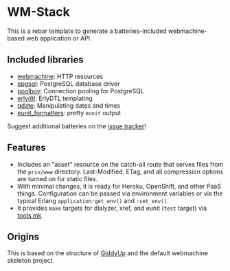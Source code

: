 # WM-Stack

This is a rebar template to generate a batteries-included
webmachine-based web application or API.

## Included libraries

* [webmachine](https://github.com/basho/webmachine): HTTP resources
* [epgsql](https://github.com/epgsql/epgsql): PostgreSQL database driver
* [poolboy](https://github.com/devinus/poolboy): Connection pooling
  for PostgreSQL
* [erlydtl](https://github.com/erlydtl/erlydtl): ErlyDTL templating
* [qdate](https://github.com/choptastic/qdate): Manipulating dates and
  times
* [eunit_formatters](https://github.com/seancribbs/eunit_formatters):
  pretty `eunit` output

Suggest additional batteries on the
[issue tracker](https://github.com/seancribs/wm-stack/issues)!

## Features

* Includes an "asset" resource on the catch-all route that serves
  files from the `priv/www` directory. Last-Modified, ETag, and all
  compression options are turned on for static files.
* With minimal changes, it is ready for Heroku, OpenShift, and other
  PaaS things. Configuration can be passed via environment variables
  or via the typical Erlang `application:get_env()` and `:set_env()`.
* It provides `make` targets for dialyzer, xref, and eunit (`test`
  target) via [tools.mk](https://github.com/basho/tools.mk).

## Origins

This is based on the structure of
[GiddyUp](https://github.com/basho/giddyup) and the default webmachine
skeleton project.
